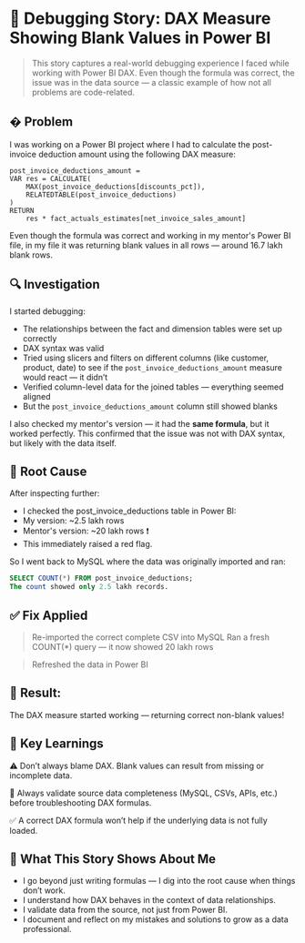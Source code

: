 # 🐛 Debugging Story: DAX Measure Showing Blank Values in Power BI
> This story captures a real-world debugging experience I faced while working with Power BI DAX. Even though the formula was correct, the issue was in the data source — a classic example of how not all problems are code-related.

## � Problem

I was working on a Power BI project where I had to calculate the post-invoice deduction amount using the following DAX measure:

```dax
post_invoice_deductions_amount = 
VAR res = CALCULATE(
    MAX(post_invoice_deductions[discounts_pct]),
    RELATEDTABLE(post_invoice_deductions)
)
RETURN
    res * fact_actuals_estimates[net_invoice_sales_amount]
```

Even though the formula was correct and working in my mentor's Power BI file, in my file it was returning blank values in all rows — around 16.7 lakh blank rows.

## 🔍 Investigation

I started debugging:

- The relationships between the fact and dimension tables were set up correctly  
- DAX syntax was valid  
- Tried using slicers and filters on different columns (like customer, product, date) to see if the `post_invoice_deductions_amount` measure would react — it didn’t  
- Verified column-level data for the joined tables — everything seemed aligned  
- But the `post_invoice_deductions_amount` column still showed blanks

I also checked my mentor's version — it had the **same formula**, but it worked perfectly. This confirmed that the issue was not with DAX syntax, but likely with the data itself.


## 🧪 Root Cause
After inspecting further:

- I checked the post_invoice_deductions table in Power BI:
- My version: ~2.5 lakh rows
- Mentor's version: ~20 lakh rows ❗
- This immediately raised a red flag.

So I went back to MySQL where the data was originally imported and ran:

```sql
SELECT COUNT(*) FROM post_invoice_deductions;
The count showed only 2.5 lakh records.
```
## ✅ Fix Applied
> Re-imported the correct complete CSV into MySQL
> Ran a fresh COUNT(*) query — it now showed 20 lakh rows

> Refreshed the data in Power BI

## 🎉 Result:
The DAX measure started working — returning correct non-blank values!

## 📘 Key Learnings
⚠️ Don’t always blame DAX. Blank values can result from missing or incomplete data.

🧾 Always validate source data completeness (MySQL, CSVs, APIs, etc.) before troubleshooting DAX formulas.

✅ A correct DAX formula won’t help if the underlying data is not fully loaded.

## 🙋 What This Story Shows About Me

- I go beyond just writing formulas — I dig into the root cause when things don’t work.
- I understand how DAX behaves in the context of data relationships.
- I validate data from the source, not just from Power BI.
- I document and reflect on my mistakes and solutions to grow as a data professional.
